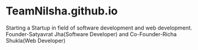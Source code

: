 # TeamNilsha.github.io
Starting a Startup in field of software development and web development. Founder-Satyavrat Jha(Software Developer) and Co-Founder-Richa Shukla(Web Developer)
